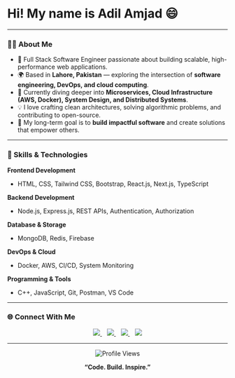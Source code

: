 # Hi! My name is Adil Amjad 😄  

---

### 👨‍💻 About Me  
- 🚀 Full Stack Software Engineer passionate about building scalable, high-performance web applications.  
- 🌍 Based in **Lahore, Pakistan** — exploring the intersection of **software engineering, DevOps, and cloud computing**.  
- 🌱 Currently diving deeper into **Microservices, Cloud Infrastructure (AWS, Docker), System Design, and Distributed Systems**.  
- 💡 I love crafting clean architectures, solving algorithmic problems, and contributing to open-source.  
- 🎯 My long-term goal is to **build impactful software** and create solutions that empower others.  

---

### 🧠 Skills & Technologies  

**Frontend Development**  
- HTML, CSS, Tailwind CSS, Bootstrap, React.js, Next.js, TypeScript  

**Backend Development**  
- Node.js, Express.js, REST APIs, Authentication, Authorization  

**Database & Storage**  
- MongoDB, Redis, Firebase  

**DevOps & Cloud**  
- Docker, AWS, CI/CD, System Monitoring  

**Programming & Tools**  
- C++, JavaScript, Git, Postman, VS Code  

---

### 🌐 Connect With Me  

<p align="center">
  <a href="https://www.linkedin.com/in/adil-amjad" target="_blank">
    <img src="https://img.shields.io/badge/LinkedIn-0077B5?style=for-the-badge&logo=linkedin&logoColor=white"/>
  </a>
  &nbsp;&nbsp;
  <a href="https://adilamjad-portfolio.vercel.app" target="_blank">
    <img src="https://img.shields.io/badge/Portfolio-1E90FF?style=for-the-badge&logo=vercel&logoColor=white"/>
  </a>
  &nbsp;&nbsp;
  <a href="https://leetcode.com/adilamjad" target="_blank">
    <img src="https://img.shields.io/badge/LeetCode-FFA116?style=for-the-badge&logo=leetcode&logoColor=white"/>
  </a>
  &nbsp;&nbsp;
  <a href="mailto:adilamjad.cs@gmail.com">
    <img src="https://img.shields.io/badge/Gmail-D14836?style=for-the-badge&logo=gmail&logoColor=white"/>
  </a>
</p>

---

<p align="center">
  <img src="https://komarev.com/ghpvc/?username=adilamjad&color=blueviolet&style=for-the-badge" alt="Profile Views"/>
</p>

<p align="center"><b>“Code. Build. Inspire.”</b></p>
